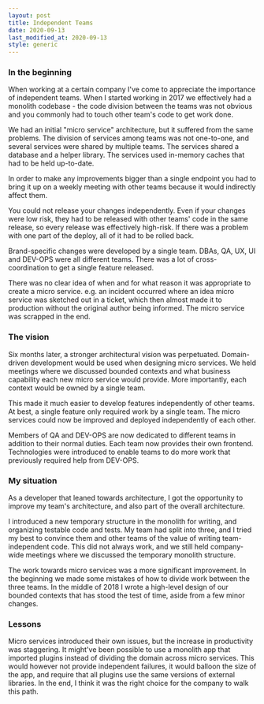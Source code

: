 ```yaml
---
layout: post
title: Independent Teams
date: 2020-09-13
last_modified_at: 2020-09-13
style: generic
---
```


### In the beginning

When working at a certain company I've come to appreciate the importance of independent teams. When I started working in 2017 we effectively had a monolith codebase - the code division between the teams was not obvious and you commonly had to touch other team's code to get work done. 

We had an initial "micro service" architecture, but it suffered from the same problems. The division of services among teams was not one-to-one, and several services were shared by multiple teams. The services shared a database and a helper library. The services used in-memory caches that had to be held up-to-date.

In order to make any improvements bigger than a single endpoint you had to bring it up on a weekly meeting with other teams because it would indirectly affect them.

You could not release your changes independently. Even if your changes were low risk, they had to be released with other teams' code in the same release, so every release was effectively high-risk. If there was a problem with one part of the deploy, all of it had to be rolled back.

Brand-specific changes were developed by a single team. DBAs, QA, UX, UI and DEV-OPS were all different teams. There was a lot of cross-coordination to get a single feature released.

There was no clear idea of when and for what reason it was appropriate to create a micro service. e.g. an incident occurred where an idea micro service was sketched out in a ticket, which then almost made it to production without the original author being informed. The micro service was scrapped in the end.

### The vision

Six months later, a stronger architectural vision was perpetuated. Domain-driven development would be used when designing micro services. We held meetings where we discussed bounded contexts and what business capability each new micro service would provide. More importantly, each context would be owned by a single team.

This made it much easier to develop features independently of other teams. At best, a single feature only required work by a single team. The micro services could now be improved and deployed independently of each other.

Members of QA and DEV-OPS are now dedicated to different teams in addition to their normal duties. Each team now provides their own frontend. Technologies were introduced to enable teams to do more work that previously required help from DEV-OPS. 

### My situation

As a developer that leaned towards architecture, I got the opportunity to improve my team's architecture, and also part of the overall architecture.

I introduced a new temporary structure in the monolith for writing, and organizing testable code and tests. My team had split into three, and I tried my best to convince them and other teams of the value of writing team-independent code. This did not always work, and we still held company-wide meetings where we discussed the temporary monolith structure.

The work towards micro services was a more significant improvement. In the beginning we made some mistakes of how to divide work between the three teams. In the middle of 2018 I wrote a high-level design of our bounded contexts that has stood the test of time, aside from a few minor changes.

### Lessons

Micro services introduced their own issues, but the increase in productivity was staggering. It might've been possible to use a monolith app that imported plugins instead of dividing the domain across micro services. This would however not provide independent failures, it would balloon the size of the app, and require that all plugins use the same versions of external libraries. In the end, I think it was the right choice for the company to walk this path.